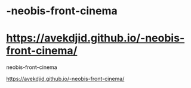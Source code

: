 # -neobis-front-cinema
# https://avekdjid.github.io/-neobis-front-cinema/
 neobis-front-cinema

https://avekdjid.github.io/-neobis-front-cinema/

